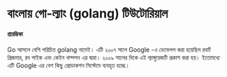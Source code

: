 # বাংলায় গো-ল্যাং (golang) টিউটোরিয়াল 

#### প্রারম্ভিকা

Go আসলে বেশি পরিচিত golang নামেই। এটি ২০০৭ সালে Google -এ ডেভেলপ করা হয়েছিল রবার্ট গ্রিজমার, রব পাইক এবং কেইন থম্পসন এর দ্বারা। ২০০৯ সালের দিকে এই ল্যাঙ্গুয়েজটি প্রকাশ করা হয়। ইতোমধ্যে এটি Google এর বেশ কিছু প্রোডাকশন সিস্টেমে ব্যবহৃত হচ্ছে।  

